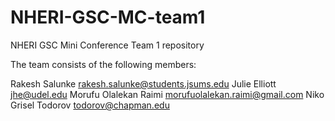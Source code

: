 # NHERI-GSC-MC-team1
NHERI GSC Mini Conference Team 1 repository

The team consists of the following members:

Rakesh Salunke <rakesh.salunke@students.jsums.edu>
Julie Elliott <jhe@udel.edu>
Morufu Olalekan Raimi <morufuolalekan.raimi@gmail.com>
Niko Grisel Todorov <todorov@chapman.edu>

